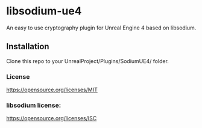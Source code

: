 # libsodium-ue4
An easy to use cryptography plugin for Unreal Engine 4 based on libsodium.

## Installation
Clone this repo to your UnrealProject/Plugins/SodiumUE4/ folder.

### License
https://opensource.org/licenses/MIT

### libsodium license:
https://opensource.org/licenses/ISC
